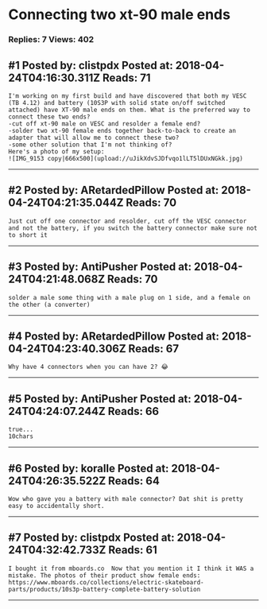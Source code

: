 # Connecting two xt-90 male ends

### Replies: 7 Views: 402

## \#1 Posted by: clistpdx Posted at: 2018-04-24T04:16:30.311Z Reads: 71

```
I'm working on my first build and have discovered that both my VESC (TB 4.12) and battery (10S3P with solid state on/off switched attached) have XT-90 male ends on them. What is the preferred way to connect these two ends?
-cut off xt-90 male on VESC and resolder a female end?
-solder two xt-90 female ends together back-to-back to create an adapter that will allow me to connect these two?
-some other solution that I'm not thinking of?
Here's a photo of my setup:
![IMG_9153 copy|666x500](upload://uJikXdvSJDfvqo1lLT5lDUxNGkk.jpg)
```

---
## \#2 Posted by: ARetardedPillow Posted at: 2018-04-24T04:21:35.044Z Reads: 70

```
Just cut off one connector and resolder, cut off the VESC connector and not the battery, if you switch the battery connector make sure not to short it
```

---
## \#3 Posted by: AntiPusher Posted at: 2018-04-24T04:21:48.068Z Reads: 70

```
solder a male some thing with a male plug on 1 side, and a female on the other (a converter)
```

---
## \#4 Posted by: ARetardedPillow Posted at: 2018-04-24T04:23:40.306Z Reads: 67

```
Why have 4 connectors when you can have 2? 😂
```

---
## \#5 Posted by: AntiPusher Posted at: 2018-04-24T04:24:07.244Z Reads: 66

```
true...
10chars
```

---
## \#6 Posted by: koralle Posted at: 2018-04-24T04:26:35.522Z Reads: 64

```
Wow who gave you a battery with male connector? Dat shit is pretty easy to accidentally short.
```

---
## \#7 Posted by: clistpdx Posted at: 2018-04-24T04:32:42.733Z Reads: 61

```
I bought it from mboards.co  Now that you mention it I think it WAS a mistake. The photos of their product show female ends: https://www.mboards.co/collections/electric-skateboard-parts/products/10s3p-battery-complete-battery-solution
```

---
